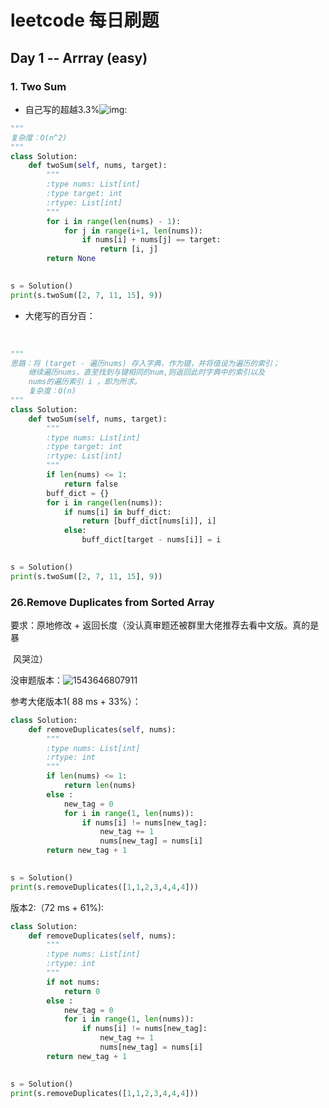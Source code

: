 # **leetcode 每日刷题**

## Day 1         --  Arrray (easy)

### 1. Two Sum



- 自己写的超越3.3%![img](file:///C:\Users\ADMINI~1\AppData\Local\Temp\SGPicFaceTpBq\7052\006A202E.png):

```python
"""
复杂度：O(n^2)
"""
class Solution:
    def twoSum(self, nums, target):
        """
        :type nums: List[int]
        :type target: int
        :rtype: List[int]
        """
        for i in range(len(nums) - 1):
            for j in range(i+1, len(nums)):
                if nums[i] + nums[j] == target:
                    return [i, j]
        return None

    
s = Solution()
print(s.twoSum([2, 7, 11, 15], 9))

```

- 大佬写的百分百：

  ​

```python
"""
思路：将 (target - 遍历nums) 存入字典，作为键，并将值设为遍历的索引；
	继续遍历nums，直至找到与键相同的num,则返回此时字典中的索引以及
	nums的遍历索引 i ，即为所求。
	复杂度：O(n)
"""
class Solution:
    def twoSum(self, nums, target):
        """
        :type nums: List[int]
        :type target: int
        :rtype: List[int]
        """
        if len(nums) <= 1:
            return false
        buff_dict = {}
        for i in range(len(nums)):
            if nums[i] in buff_dict:
                return [buff_dict[nums[i]], i]
            else:
                buff_dict[target - nums[i]] = i

    
s = Solution()
print(s.twoSum([2, 7, 11, 15], 9))

```

### 26.Remove Duplicates from Sorted Array

要求：原地修改 + 返回长度（没认真审题还被群里大佬推荐去看中文版。真的是暴

​		风哭泣）

没审题版本：![1543646807911](C:\Users\ADMINI~1\AppData\Local\Temp\1543646807911.png)

参考大佬版本1( 88 ms  + 33%）：

```python
class Solution:
    def removeDuplicates(self, nums):
        """
        :type nums: List[int]
        :rtype: int
        """
        if len(nums) <= 1:
            return len(nums)
        else :
            new_tag = 0
            for i in range(1, len(nums)):
                if nums[i] != nums[new_tag]:
                    new_tag += 1
                    nums[new_tag] = nums[i]
        return new_tag + 1
                                        

s = Solution()
print(s.removeDuplicates([1,1,2,3,4,4,4]))
```

版本2:（72 ms + 	61%):

```python
class Solution:
    def removeDuplicates(self, nums):
        """
        :type nums: List[int]
        :rtype: int
        """
        if not nums:
            return 0
        else :
            new_tag = 0
            for i in range(1, len(nums)):
                if nums[i] != nums[new_tag]:
                    new_tag += 1
                    nums[new_tag] = nums[i]
        return new_tag + 1
                                        

s = Solution()
print(s.removeDuplicates([1,1,2,3,4,4,4]))
```

